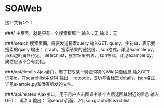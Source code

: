 SOAWeb
======

接口共有4个：

###/
	主页面，就是只有一个搜索框那个
	输入：无
	输出：无

###/search
	搜索页面，需要发送搜索query
	输入GET:
		query，字符串，表示要搜索的query
	输出：
		graph，搜索结果的链接图，json格式，详见example.py。点和边的属性待定。
		searchlist，搜索结果列表，json格式，详见example.py。属性应该不会有变化。

###/api/details
	Ajax接口，用于获取某个特定词项的Wiki详细信息
	输入GET：
		词项id，在searchlist中获得
	输出：
		retcode，成功与否标志
		details，json格式，详见example.py和潘寅旭发的文件。

###/api/related
	Ajax接口，用于用户点击图谱中某个点后返回其附近的信息
	输入GET：
		词项id
	输出：
		同search页面，2个json:graph和searchlist


